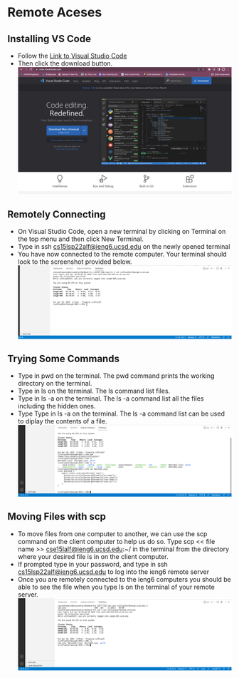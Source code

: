 # Remote Aceses

## Installing VS Code
* Follow the [Link to Visual Studio Code](https://code.visualstudio.com/)
* Then click the download button. 
![Image](Screenshot1.png)


## Remotely Connecting
* On Visual Studio Code, open a new terminal by clicking on Terminal on the top menu and then click New Terminal.
* Type in ssh cs15lsp22alf@ieng6.ucsd.edu on the newly opened terminal 
* You have now connected to the remote computer. Your terminal should look to the screenshot provided below. 
![Image](Screenshot2.png)


## Trying Some Commands
* Type in pwd on the terminal. The pwd command prints the working directory on the terminal.
* Type in ls on the terminal. The ls command list files. 
* Type in ls -a on the terminal. The ls -a command list all the files including the hidden ones. 
* Type Type in ls -a on the terminal. The ls -a command list can be used to diplay the contents of a file. 
![Image](Screenshot3.png)


## Moving Files with scp
* To move files from one computer to another, we can use the scp command on the client computer to help us do so. Type scp << file name >>  cse15lalf@ieng6.ucsd.edu:~/  in the terminal from the directory where your desired file is in on the client computer.
* If prompted type in your password, and type in ssh cs15lsp22alf@ieng6.ucsd.edu to log into the  ieng6  remote server
* Once you are remotely connected to the ieng6 computers you should be able to see the file when you type ls on the terminal of your remote server. 
![Image](Screenshot4.png)





